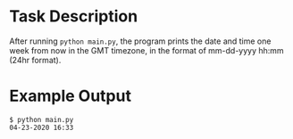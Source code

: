 # Task Description

After running `python main.py`, the program prints the date and time one week from now in the GMT timezone, in the format of mm-dd-yyyy hh:mm (24hr format).

# Example Output

```
$ python main.py
04-23-2020 16:33
```